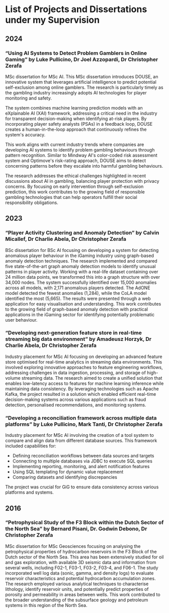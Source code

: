 # List of Projects and Dissertations under my Supervision

## 2024
### “Using AI Systems to Detect Problem Gamblers in Online Gaming” by Luke Pullicino, Dr Joel Azzopardi, Dr Christopher Zerafa
MSc dissertation for MSc AI. This MSc dissertation introduces DOUSE, an innovative system that leverages artificial intelligence to predict potential self-exclusion among online gamblers. The research is particularly timely as the gambling industry increasingly adopts AI technologies for player monitoring and safety.

The system combines machine learning prediction models with an eXplainable AI (XAI) framework, addressing a critical need in the industry for transparent decision-making when identifying at-risk players. By incorporating player safety analysts (PSAs) in a feedback loop, DOUSE creates a human-in-the-loop approach that continuously refines the system's accuracy.

This work aligns with current industry trends where companies are developing AI systems to identify problem gambling behaviours through pattern recognition. Similar to Mindway AI's color-coded risk assessment system and Optimove's risk-rating approach, DOUSE aims to detect concerning patterns before they escalate into harmful gambling behaviours.

The research addresses the ethical challenges highlighted in recent discussions about AI in gambling, balancing player protection with privacy concerns. By focusing on early intervention through self-exclusion prediction, this work contributes to the growing field of responsible gambling technologies that can help operators fulfill their social responsibility obligations.

## 2023
### “Player Activity Clustering and Anomaly Detection” by Calvin Micallef, Dr Charlie Abela, Dr Christopher Zerafa
BSc dissertation for BSc AI focusing on developing a system for detecting anomalous player behaviour in the iGaming industry using graph-based anomaly detection techniques. The research implemented and compared five state-of-the-art graph anomaly detection models to identify unusual patterns in player activity. Working with a real-life dataset containing over 24 million data points, we transformed this into a graph structure with over 34,000 nodes. The system successfully identified over 15,000 anomalies across all models, with 2,171 anomalous players detected. The AdONE model detected the fewest anomalies (1,284), while the CoLA model identified the most (5,665). The results were presented through a web application for easy visualisation and understanding. This work contributes to the growing field of graph-based anomaly detection with practical applications in the iGaming sector for identifying potentially problematic user behaviour.

### “Developing next-generation feature store in real-time streaming big data environment” by Amadeusz Horzyk, Dr Charlie Abela, Dr Christopher Zerafa
Industry placement for MSc AI focusing on developing an advanced feature store optimised for real-time analytics in streaming data environments. This involved exploring innovative approaches to feature engineering workflows, addressing challenges in data ingestion, processing, and storage of high-volume streaming data. The research aimed to create a unified solution that enables low-latency access to features for machine learning inference while maintaining data consistency. By leveraging technologies such as Apache Kafka, the project resulted in a solution which enabled efficient real-time decision-making systems across various applications such as fraud detection, personalised recommendations, and monitoring systems.

### “Developing a reconciliation framework across multiple data platforms” by Luke Pullicino, Mark Tanti, Dr Christopher Zerafa
Industry placement for MSc AI involving the creation of a tool system to compare and align data from different database sources. This framework included capabilities for:
- Defining reconciliation workflows between data sources and targets
- Connecting to multiple databases via JDBC to execute SQL queries
- Implementing reporting, monitoring, and alert notification features
- Using SQL templating for dynamic value replacement
- Comparing datasets and identifying discrepancies

The project was crucial for GiG to ensure data consistency across various platforms and systems.


## 2016
### “Petrophysical Study of the F3 Block within the Dutch Sector of the North Sea” by Bernard Pisani, Dr. Godwin Debono, Dr Christopher Zerafa
MSc dissertation for MSc Geosciences focusing on analysing the petrophysical properties of hydrocarbon reservoirs in the F3 Block of the Dutch sector of the North Sea. This area has been extensively studied for oil and gas exploration, with available 3D seismic data and information from several wells, including F02-1, F03-1, F03-2, F03-4, and F06-1. The study incorporated well log data (sonic, gamma, and density logs) to evaluate reservoir characteristics and potential hydrocarbon accumulation zones. The research employed various analytical techniques to characterise lithology, identify reservoir units, and potentially predict properties of porosity and permeability in areas between wells. This work contributed to the broader understanding of the subsurface geology and petroleum systems in this region of the North Sea.

